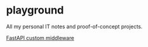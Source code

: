 # playground

All my personal IT notes and proof-of-concept projects.

[FastAPI custom middleware](fastapi-custom-middleware)
